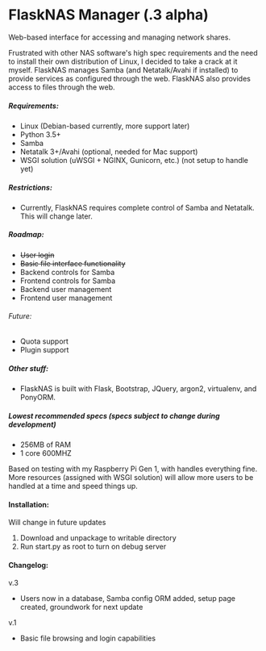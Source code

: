 # FlaskNAS Manager (.3 alpha)
Web-based interface for accessing and managing network shares.

Frustrated with other NAS software's high spec requirements and the need
to install their own distribution of Linux, I decided to take a crack at
it myself. FlaskNAS manages Samba (and Netatalk/Avahi if installed) to
provide services as configured through the web. FlaskNAS also provides
access to files through the web.


##### Requirements:
- Linux (Debian-based currently, more support later)
- Python 3.5+
- Samba
- Netatalk 3+/Avahi (optional, needed for Mac support)
- WSGI solution (uWSGI + NGINX, Gunicorn, etc.) (not setup to handle yet)

##### Restrictions:
- Currently, FlaskNAS requires complete control of Samba and
    Netatalk. This will change later.

##### Roadmap:
- ~~User login~~
- ~~Basic file interface functionality~~
- Backend controls for Samba
- Frontend controls for Samba
- Backend user management
- Frontend user management
###### Future:
- Quota support
- Plugin support

##### Other stuff:
- FlaskNAS is built with Flask, Bootstrap, JQuery, argon2, virtualenv,
and PonyORM.

##### Lowest recommended specs (specs subject to change during development)
 - 256MB of RAM
 - 1 core 600MHZ

 Based on testing with my Raspberry Pi Gen 1, with handles everything
 fine. More resources (assigned with WSGI solution) will allow more
 users to be handled at a time and speed things up.


#### Installation:

Will change in future updates

 1. Download and unpackage to writable directory
 2. Run start.py as root to turn on debug server

#### Changelog:
v.3
 - Users now in a database, Samba config ORM added, setup page created, groundwork for next update

v.1
 - Basic file browsing and login capabilities

